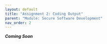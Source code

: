```yaml
---
layout: default
title: "Assignment 2: Coding Output"
parent: "Module: Secure Software Development"
nav_order: 2
---
```


**_Coming Soon_**
